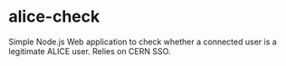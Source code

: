 alice-check
===========

Simple Node.js Web application to check whether a connected user is a legitimate
ALICE user. Relies on CERN SSO.
